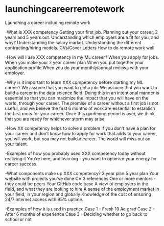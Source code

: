 # launchingcareerremotework
Launching a career including remote work

-What is XXX competency
Getting your first job.
Planning out your career, 2 years and 5 years out.
Understanding which employers are a fit for you, and why?
Understanding the salary market.
Understanding the different contracting/hiring models.
CVs/Cover Letters
How to do remote work well

-How will I use XXX competency in my ML career?
When you apply for jobs.
When you make your 2 year career plan
When you put together your application profile
When you do your monthly/annual reviews with your employer.

-Why is it important to learn XXX competency before starting my ML career?
We assume that you want to get a job.  We assume that you want to build a career in the data science field.  Doing this in an intentional manner is essential so that you can maximize the impact that you will have on the world, through your career.
The promise of a career without a first job is not useful, and we believe the first 6 months of work are essential to establish the first roots for your career.  Once this gardening period is over, we think that you are ready for whichever storm may arise.

-How XX competency helps to solve a problem
If you don't have a plan for your career and don't know how to apply for work that adds to your career, you will work, but you may not build a career.  The world will miss out on your talent.

-Examples of how you probably used XXX competency today without realizing it
You're here, and learning - you want to optimize your energy for career success.

-What components make up XXX competency?
2 year plan
5 year plan
Your website with projects you've done
CV
3 references
One or more mentors - they could be peers
Your GitHub code base
A view of employers in the field, and what they are looking to hire
A sense of the employment market in your field, in your region and globally
Knowledge of the cost of ensuring 24/7 internet access with 95% uptime.

-Examples of how it is used in practice
Case 1 - Fresh 10 Ac grad
Case 2 - After 6 months of experience
Case 3 - Deciding whether to go back to school or not
